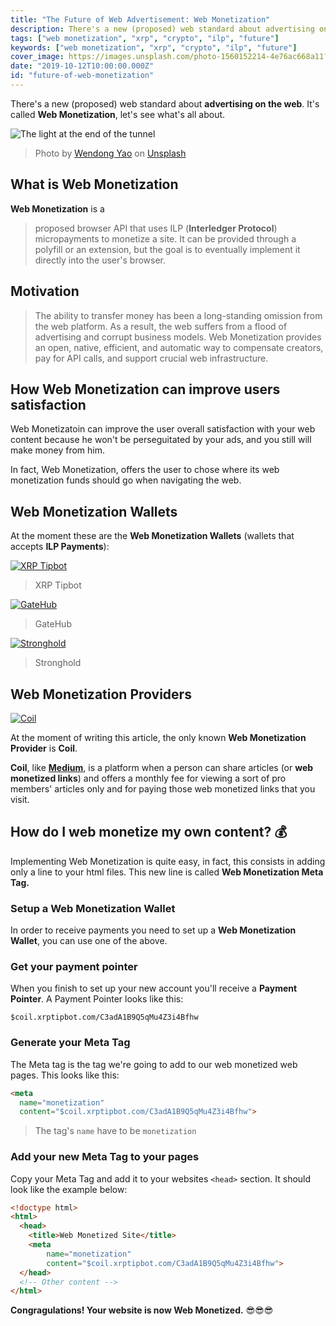 ```yaml
---
title: "The Future of Web Advertisement: Web Monetization"
description: There's a new (proposed) web standard about advertising on the web. It's called Web Monetization, let's see what's all about.
tags: ["web monetization", "xrp", "crypto", "ilp", "future"]
keywords: ["web monetization", "xrp", "crypto", "ilp", "future"]
cover_image: https://images.unsplash.com/photo-1560152214-4e76ac668a11?ixlib=rb-1.2.1&ixid=eyJhcHBfaWQiOjEyMDd9&auto=format&fit=crop&w=1950&q=80
date: "2019-10-12T10:00:00.000Z"
id: "future-of-web-monetization"
---
```


There's a new (proposed) web standard about **advertising on the web**. It's called **Web Monetization**, let's see what's all about.

![The light at the end of the tunnel](https://images.unsplash.com/photo-1560152214-4e76ac668a11?ixlib=rb-1.2.1&ixid=eyJhcHBfaWQiOjEyMDd9&auto=format&fit=crop&w=1950&q=80)
> Photo by [Wendong Yao](https://unsplash.com/@atlasyao) on [Unsplash](https://unsplash.com/)

## What is Web Monetization

**Web Monetization** is a
> proposed browser API that uses ILP (**Interledger Protocol**) micropayments to monetize a site. It can be provided through a polyfill or an extension, but the goal is to eventually implement it directly into the user's browser.

## Motivation

> The ability to transfer money has been a long-standing omission from the web platform. As a result, the web suffers from a flood of advertising and corrupt business models. Web Monetization provides an open, native, efficient, and automatic way to compensate creators, pay for API calls, and support crucial web infrastructure.

## How Web Monetization can improve users satisfaction

Web Monetizatoin can improve the user overall satisfaction with your web content because he won't be perseguitated by your ads, and you still will make money from him.

In fact, Web Monetization, offers the user to chose where its web monetization funds should go when navigating the web.

## Web Monetization Wallets

At the moment these are the **Web Monetization Wallets** (wallets that accepts **ILP Payments**):

[![XRP Tipbot](https://firebasestorage.googleapis.com/v0/b/daudr-blog.appspot.com/o/future-of-web-monetization%2Ftipbot_logo.png?alt=media&token=8aab0f55-43fd-40c5-86bc-737b269dae4a)](https://www.xrptipbot.com/)

> XRP Tipbot

<!-- **XRP Tipbot** is a bot that lets users use the principles of web monetization platforms like Twitter, Discord and also your website. It's used also by **Coil** as we'll soon see. -->

[![GateHub](https://firebasestorage.googleapis.com/v0/b/daudr-blog.appspot.com/o/future-of-web-monetization%2Fgatehub_logo.png?alt=media&token=39082cb3-4d96-4971-b0c2-ed094931823f)](https://gatehub.net/)

> GateHub

[![Stronghold](https://firebasestorage.googleapis.com/v0/b/daudr-blog.appspot.com/o/future-of-web-monetization%2Fstronghold_logo.png?alt=media&token=da4d34a1-d874-4a6e-ae5b-ec156bd6f82e)](https://stronghold.co/)

> Stronghold

## Web Monetization Providers

[![Coil](https://firebasestorage.googleapis.com/v0/b/daudr-blog.appspot.com/o/future-of-web-monetization%2Fcoil.png?alt=media&token=d95f3a51-0700-430a-8c6d-fef703182a6a)](https://coil.com)

At the moment of writing this article, the only known **Web Monetization Provider** is **Coil**.

**Coil**, like [**Medium**](https://medium.com), is a platform when a person can share articles (or **web monetized links**) and offers a monthly fee for viewing a sort of pro members' articles only and for paying those web monetized links that you visit.

## How do I web monetize my own content? 💰

Implementing Web Monetization is quite easy, in fact, this consists in adding only a line to your html files. This new line is called **Web Monetization Meta Tag.**

### Setup a Web Monetization Wallet

In order to receive payments you need to set up a **Web Monetization Wallet**, you can use one of the above.

### Get your payment pointer

When you finish to set up your new account you'll receive a **Payment Pointer**. A Payment Pointer looks like this:

```$coil.xrptipbot.com/C3adA1B9Q5qMu4Z3i4Bfhw```

### Generate your Meta Tag

The Meta tag is the tag we're going to add to our web monetized web pages. This looks like this:

```html
<meta
  name="monetization"
  content="$coil.xrptipbot.com/C3adA1B9Q5qMu4Z3i4Bfhw">
```

> The tag's `name` have to be `monetization`

### Add your new Meta Tag to your pages

Copy your Meta Tag and add it to your websites `<head>` section. It should look like the example below:

```html
<!doctype html>
<html>
  <head>
    <title>Web Monetized Site</title>
    <meta
        name="monetization"
        content="$coil.xrptipbot.com/C3adA1B9Q5qMu4Z3i4Bfhw">
  </head>
  <!-- Other content -->
</html>
```

**Congragulations! Your website is now Web Monetized.** 😎😎😎
